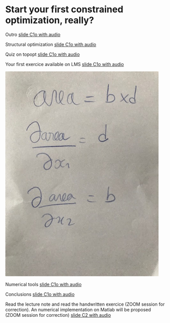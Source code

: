 # Start your first constrained optimization, really?

Outro [slide C1o with audio](https://app.amanote.com/note-taking/document/c64d3f3f-a4ce-4006-90e6-99493675e117)

Structural optimization [slide C1o with audio](https://app.amanote.com/note-taking/document/81a33d56-ed3e-40e6-bc78-da19d4f3f8c4)

Quiz on topopt [slide C1o with audio](https://app.amanote.com/note-taking/document/c33a7289-56a5-4fb7-aa6f-549646209da8)

Your first exercice available on LMS [slide C1o with audio](https://app.amanote.com/note-taking/document/90346056-005e-46a1-95c5-cf346eb28692)

![Your first analytical gradient](IMG_3793.jpg) 


Numerical tools [slide C1o with audio](https://app.amanote.com/note-taking/document/149e6787-957c-4b48-a285-53fccbc1e0be)

Conclusions [slide C1o with audio](https://app.amanote.com/note-taking/document/6e0d9805-406b-4429-979d-75ff494d93b8)

Read the lecture note and read the handwritten exercice (ZOOM session for correction). An numerical implementation on Matlab will be proposed (ZOOM session for correction) [slide C2 with audio](https://app.amanote.com/note-taking/document/f3d53bf1-2e2e-42be-9da0-a3f7a6eafbd6)
